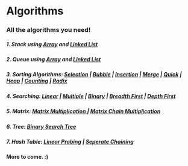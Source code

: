 # Algorithms
### All the algorithms you need!

##### 1. Stack using <url><a href="https://github.com/paramsingh96/Algorithms/blob/master/source/stackarray.c">Array</url></a> and <url><a href="https://github.com/paramsingh96/Algorithms/blob/master/source/stackll.c">Linked List</url></a>
##### 2. Queue using <url><a href="https://github.com/paramsingh96/Algorithms/blob/master/source/queuearray.c">Array</url></a> and <url><a href="https://github.com/paramsingh96/Algorithms/blob/master/source/queuell.c">Linked List</url></a>
##### 3. Sorting Algorithms: <url><a href="https://github.com/paramsingh96/Algorithms/blob/master/source/selection.c">Selection</a></url> | <url><a href="https://github.com/paramsingh96/Algorithms/blob/master/source/bubble.c">Bubble</a></url> | <url><a href="https://github.com/paramsingh96/Algorithms/blob/master/source/insertion.c">Insertion</a></url> | <url><a href="https://github.com/paramsingh96/Algorithms/blob/master/source/merge.c">Merge</a></url> | <url><a href="https://github.com/paramsingh96/Algorithms/blob/master/source/quick.c">Quick</a></url> | <url><a href="https://github.com/paramsingh96/Algorithms/blob/master/source/heap.c">Heap</a></url> | <url><a href="https://github.com/paramsingh96/Algorithms/blob/master/source/counting.c">Counting</a></url> | <url><a href="https://github.com/paramsingh96/Algorithms/blob/master/source/radix.c">Radix</a></url>
##### 4. Searching: <url><a href="https://github.com/paramsingh96/Algorithms/blob/master/source/lsearch.c">Linear</a></url> | <url><a href="https://github.com/paramsingh96/Algorithms/blob/master/source/msearch.c">Multiple</a></url> | <url><a href="https://github.com/paramsingh96/Algorithms/blob/master/source/bsearch.c">Binary</a></url> | <url><a href="https://github.com/paramsingh96/Algorithms/blob/master/source/bfs.c">Breadth First</a></url> | <url><a href="https://github.com/paramsingh96/Algorithms/blob/master/source/dfs.c">Depth First</a></url>
##### 5. Matrix: <url><a href="https://github.com/paramsingh96/Algorithms/blob/master/source/matmul.c">Matrix Multiplication </a></url> | <url><a href="https://github.com/paramsingh96/Algorithms/blob/master/source/matchain.c">Matrix Chain Multiplication </a></url>
##### 6. Tree: <url><a href="https://github.com/paramsingh96/Algorithms/blob/master/source/bst.c">Binary Search Tree</url></a>
##### 7. Hash Table: <url><a href="https://github.com/paramsingh96/Algorithms/blob/master/source/lprobing.c">Linear Probing</url></a> | <url><a href="https://github.com/paramsingh96/Algorithms/blob/master/source/schaining.c">Seperate Chaining</url></a>
#### More to come. :) 
